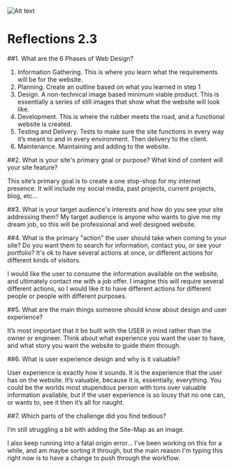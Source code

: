 ![Alt text](Site-Map)

# Reflections 2.3

##1. What are the 6 Phases of Web Design?

1) Information Gathering.  This is where you learn what the requirements will be for the website.
2) Planning. Create an outline based on what you learned in step 1
3) Design.  A non-technical image based minimum viable product. This is essentially a series of still images that show what the website will look like.
4) Development.  This is where the rubber meets the road, and a functional website is created.
5) Testing and Delivery.  Tests to make sure the site functions in every way it’s meant to and in every environment.  Then delivery to the client.
6) Maintenance. Maintaining and adding to the website.

##2.  What is your site's primary goal or purpose? What kind of content will your site feature?

This site’s primary goal is to create a one stop-shop for my internet presence.  It will include my social media, past projects, current projects, blog, etc…

##3.  What is your target audience's interests and how do you see your site addressing them?
My target audience is anyone who wants to give me my dream job, so this will be professional and well designed website.

##4.  What is the primary "action" the user should take when coming to your site? Do you want them to search for information, contact you, or see your portfolio? It's ok to have several actions at once, or different actions for different kinds of visitors.

I would like the user to consume the information available on the website, and ultimately contact me with a job offer.  I imagine this will require several different actions, so I would like it to have different actions for different people or people with different purposes.

##5.  What are the main things someone should know about design and user experience?

It’s most important that it be built with the USER in mind rather than the owner or engineer.  Think about what experience you want the user to have, and what story you want the website to guide them through.

##6.  What is user experience design and why is it valuable?

User experience is exactly how it sounds. It is the experience that the user has on the website.  It’s valuable, because it is, essentially, everything.  You could be the worlds most stupendous person with tons over valuable information available, but if the user experience is so lousy that no one can, or wants to, see it then it’s all for naught.

##7.  Which parts of the challenge did you find tedious?

I’m still struggling a bit with adding the Site-Map as an image.


I also keep running into a fatal origin error... I've been working on this for a while, and am maybe sorting it through, but the main reason I'm typing this right now is to have a change to push through the workflow.